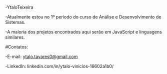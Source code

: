 -YtaloTeixeira

-Atualmente estou no 1º período do curso de Análise e Desenvolvimento de Sistemas.

-A maioria dos projetos encontrados aqui serão em JavaScript e linguagens similares.

#Contatos:

-E-mail: ytalo.tavares0@gmail.com

-LinkedIn: linkedin.com/in/ytalo-vinicios-16602a1b0/

